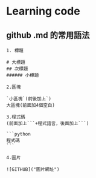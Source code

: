 # Learning code

## github .md 的常用語法

    1. 標題
    
    # 大標題
    ## 次標題
    ###### 小標題

    2.區塊
    
    `小區塊`(前後加上`)
    大區塊(前面加4個空白)
    
    3.程式碼
    (前面加上```+程式語言，後面加上```)
    
    ```python
    程式碼
    ```
    
    4.圖片
    
    ![GITHUB]("圖片網址")
